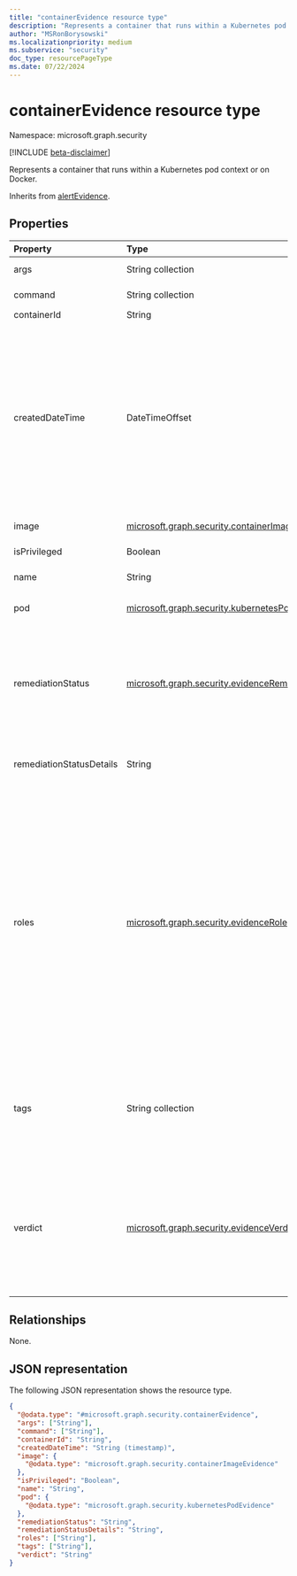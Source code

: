 ```yaml
---
title: "containerEvidence resource type"
description: "Represents a container that runs within a Kubernetes pod context or on Docker."
author: "MSRonBorysowski"
ms.localizationpriority: medium
ms.subservice: "security"
doc_type: resourcePageType
ms.date: 07/22/2024
---
```


# containerEvidence resource type

Namespace: microsoft.graph.security

[!INCLUDE [beta-disclaimer](../../includes/beta-disclaimer.md)]

Represents a container that runs within a Kubernetes pod context or on Docker.

Inherits from [alertEvidence](../resources/security-alertevidence.md).

## Properties

|Property|Type|Description|
|:---|:---|:---|
|args|String collection|The list of arguments.|
|command|String collection|The list of commands.|
|containerId|String|The container ID.|
|createdDateTime|DateTimeOffset|The date and time when the evidence was created and added to the alert. The Timestamp type represents date and time information using ISO 8601 format and is always in UTC time. For example, midnight UTC on Jan 1, 2014 is `2014-01-01T00:00:00Z`. Inherited from [alertEvidence](../resources/security-alertevidence.md). |
|image|[microsoft.graph.security.containerImageEvidence](./security-containerimageevidence.md)|The image used to run the container.|
|isPrivileged|Boolean|The privileged status.|
|name|String|The container name.|
|pod|[microsoft.graph.security.kubernetesPodEvidence](./security-kubernetespodevidence.md)|The pod that this container belongs to.|
|remediationStatus|[microsoft.graph.security.evidenceRemediationStatus](../resources/security-alertevidence.md#evidenceremediationstatus-values)|Status of the remediation action taken. The possible values are: `none`, `remediated`, `prevented`, `blocked`, `notFound`, `unknownFutureValue`. Inherited from [alertEvidence](../resources/security-alertevidence.md).|
|remediationStatusDetails|String|Details about the remediation status. Inherited from [alertEvidence](../resources/security-alertevidence.md).|
|roles|[microsoft.graph.security.evidenceRole](../resources/security-alertevidence.md#evidencerole-values) collection|One or more roles that an evidence entity represents in an alert. For example, an IP address that is associated with an attacker has the evidence role `Attacker`. Possible values are: `unknown`, `contextual`, `scanned`, `source`, `destination`, `created`, `added`, `compromised`, `edited`, `attacked`, `attacker`, `commandAndControl`, `loaded`, `suspicious`, `policyViolator`, `unknownFutureValue`. Inherited from [alertEvidence](../resources/security-alertevidence.md).|
|tags|String collection|Array of custom tags associated with an evidence instance. For example, to denote a group of devices or high value assets. Inherited from [alertEvidence](../resources/security-alertevidence.md).|
|verdict|[microsoft.graph.security.evidenceVerdict](../resources/security-alertevidence.md#evidenceverdict-values)|The decision reached by automated investigation. The possible values are: `unknown`, `suspicious`, `malicious`, `noThreatsFound`, `unknownFutureValue`. Inherited from [alertEvidence](../resources/security-alertevidence.md).|

## Relationships

None.

## JSON representation

The following JSON representation shows the resource type.
<!-- {
  "blockType": "resource",
  "@odata.type": "microsoft.graph.security.containerEvidence"
}
-->
``` json
{
  "@odata.type": "#microsoft.graph.security.containerEvidence",
  "args": ["String"],
  "command": ["String"],
  "containerId": "String",
  "createdDateTime": "String (timestamp)",
  "image": {
    "@odata.type": "microsoft.graph.security.containerImageEvidence"
  },
  "isPrivileged": "Boolean",
  "name": "String",
  "pod": {
    "@odata.type": "microsoft.graph.security.kubernetesPodEvidence"
  },
  "remediationStatus": "String",
  "remediationStatusDetails": "String",
  "roles": ["String"],
  "tags": ["String"],
  "verdict": "String"
}
```
